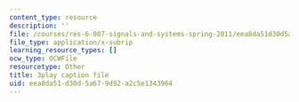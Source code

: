 ```yaml
---
content_type: resource
description: ''
file: /courses/res-6-007-signals-and-systems-spring-2011/eea8da51d30d5a679d92a2c5e1343964_3UkGd3LK2NY.vtt
file_type: application/x-subrip
learning_resource_types: []
ocw_type: OCWFile
resourcetype: Other
title: 3play caption file
uid: eea8da51-d30d-5a67-9d92-a2c5e1343964
---
```

